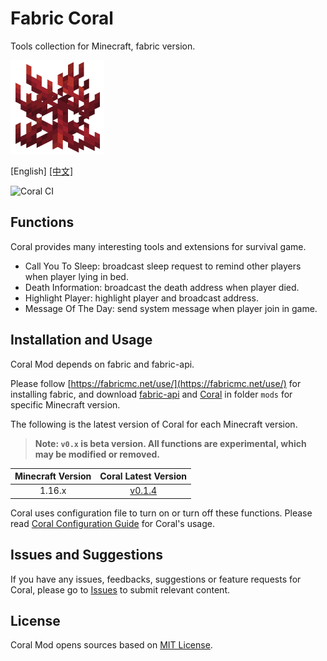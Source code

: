 # Fabric Coral

Tools collection for Minecraft, fabric version.

![coral](src/main/resources/assets/coral/icon.png)

\[English\] [[中文]](README_ZH.md)

![Coral CI](https://github.com/UnknownBuild/Coral/workflows/Coral%20CI/badge.svg)

## Functions

Coral provides many interesting tools and extensions for survival game.

* Call You To Sleep: broadcast sleep request to remind other players when player lying in bed.
* Death Information: broadcast the death address when player died.
* Highlight Player: highlight player and broadcast address.
* Message Of The Day: send system message when player join in game.

## Installation and Usage

Coral Mod depends on fabric and fabric-api.

Please follow [https://fabricmc.net/use/](https://fabricmc.net/use/) for installing fabric, and download [fabric-api](https://www.curseforge.com/minecraft/mc-mods/fabric-api) and [Coral](https://github.com/UnknownBuild/Coral/releases) in folder `mods`  for specific Minecraft version.

The following is the latest version of Coral for each Minecraft version.

> **Note: `v0.x` is beta version. All functions are experimental, which may be modified or removed.**

| Minecraft Version |                     Coral Latest Version                     |
| :---------------: | :----------------------------------------------------------: |
|      1.16.x       | [v0.1.4](https://github.com/UnknownBuild/Coral/releases/tag/v0.x) |

Coral uses configuration file to turn on or turn off these functions. Please read [Coral Configuration Guide](docs/config_zh.md) for Coral's usage.

## Issues and Suggestions

If you have any issues, feedbacks, suggestions or feature requests for Coral, please go to [Issues](https://github.com/UnknownBuild/Coral/issues) to submit relevant content.

## License

Coral Mod opens sources based on [MIT License](https://github.com/UnknownBuild/Coral/blob/master/LICENSE).

